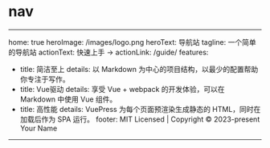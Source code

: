 # nav

---
home: true
heroImage: /images/logo.png
heroText: 导航站
tagline: 一个简单的导航站
actionText: 快速上手 →
actionLink: /guide/
features:
- title: 简洁至上
  details: 以 Markdown 为中心的项目结构，以最少的配置帮助你专注于写作。
- title: Vue驱动
  details: 享受 Vue + webpack 的开发体验，可以在 Markdown 中使用 Vue 组件。
- title: 高性能
  details: VuePress 为每个页面预渲染生成静态的 HTML，同时在加载后作为 SPA 运行。
footer: MIT Licensed | Copyright © 2023-present Your Name
---

<NavLinks />
